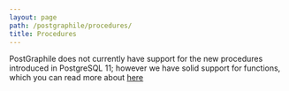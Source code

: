 ```yaml
---
layout: page
path: /postgraphile/procedures/
title: Procedures
---
```


PostGraphile does not currently have support for the new procedures introduced
in PostgreSQL 11; however we have solid support for functions, which you can
read more about [here](./functions/)
